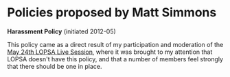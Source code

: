 Policies proposed by Matt Simmons
=================================

**Harassment Policy** (initiated 2012-05)

This policy came as a direct result of my participation and moderation of the [May 24th LOPSA Live Session](https://lopsa.org/content/lopsa-live-may-24-2012-candidate-forum-transcript), where it was brought to my attention that LOPSA doesn't have this policy, and that a number of members feel strongly that there should be one in place. 


